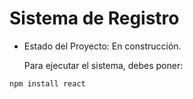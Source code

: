 <h1> Sistema de Registro </h1>

- Estado del Proyecto: En construcción.

  Para ejecutar el sistema, debes poner:

```npm install react```
